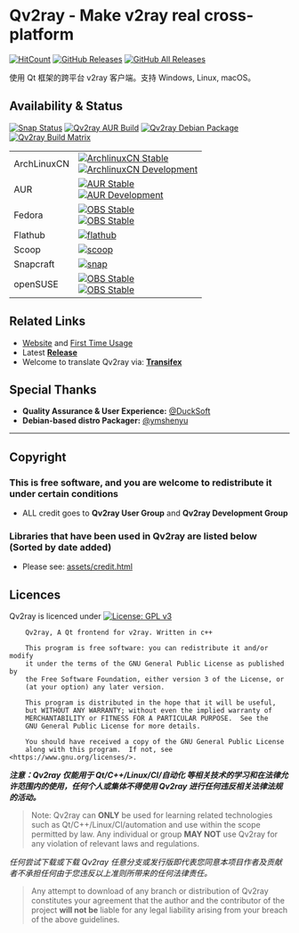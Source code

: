 # Qv2ray - Make v2ray real cross-platform

[![HitCount](http://hits.dwyl.io/Qv2ray/Qv2ray.svg)](http://hits.dwyl.io/Qv2ray/Qv2ray)
[![GitHub Releases](https://img.shields.io/github/downloads/Qv2ray/Qv2ray/latest/total?style=flat-square&logo=github)](https://github.com/Qv2ray/Qv2ray/releases)
[![GitHub All Releases](https://img.shields.io/github/downloads/Qv2ray/Qv2ray/total?label=downloads-total&logo=github&style=flat-square)](https://github.com/Qv2ray/Qv2ray/releases)

使用 Qt 框架的跨平台 v2ray 客户端。支持 Windows, Linux, macOS。

## Availability & Status

[![Snap Status](https://img.shields.io/travis/com/Qv2ray/Qv2ray?label=snapcraft-travis&logo=github)](https://travis-ci.com/Qv2ray/Qv2ray)
[![Qv2ray AUR Build](https://github.com/Qv2ray/Qv2ray/workflows/Build%20Qv2ray%20AUR/badge.svg)](https://github.com/Qv2ray/Qv2ray/actions?query=workflow%3A%22Build+Qv2ray+AUR%22)
[![Qv2ray Debian Package](https://github.com/Qv2ray/Qv2ray/workflows/Qv2ray%20build%20debian%20package/badge.svg)](https://github.com/Qv2ray/Qv2ray/actions?query=workflow%3A%22Qv2ray+build+debian+package%22)
[![Qv2ray Build Matrix](https://github.com/Qv2ray/Qv2ray/workflows/Qv2ray%20build%20matrix%20-%20cmake/badge.svg)](https://github.com/Qv2ray/Qv2ray/actions?query=workflow%3A%22Qv2ray+build+matrix+-+cmake%22)


<table>
 <tr>
  <td>ArchLinuxCN</td>
  <td>
   <a href="https://build.archlinuxcn.org/packages/#/qv2ray">
    <img alt="ArchlinuxCN Stable" src="https://img.shields.io/badge/dynamic/json?label=archlinuxcn-stable&query=%24.latest.pkgver&url=https%3A%2F%2Fbuild.archlinuxcn.org%2Fapi%2Fpackages%2Fqv2ray" />
   </a><br />

   <a href="https://build.archlinuxcn.org/packages/#/qv2ray-dev-git">
    <img alt="ArchlinuxCN Development" src="https://img.shields.io/badge/dynamic/json?label=archlinuxcn-dev-git&query=%24.latest.pkgver&url=https%3A%2F%2Fbuild.archlinuxcn.org%2Fapi%2Fpackages%2Fqv2ray-dev-git" />
   </a>
  </td>
 </tr>

 <tr>
 <td>AUR</td>
 <td>
   <a href="https://aur.archlinux.org/packages/qv2ray">
    <img alt="AUR Stable" src="https://img.shields.io/aur/version/qv2ray?label=aur-stable&style=flat-square" />
   </a><br/>

   <a href="https://aur.archlinux.org/packages/qv2ray-dev-git">
    <img alt="AUR Development" src="https://img.shields.io/aur/version/qv2ray-dev-git?label=aur-development&style=flat-square" /></a>
 </td>
 </tr>

 <tr>
  <td>Fedora</td>
  <td>
   <a href="https://build.opensuse.org/package/show/home:zzndb:Qv2ray/Qv2ray">
    <img alt="OBS Stable" src="https://img.shields.io/badge/Fedora--OBS-stable-blue" />
   </a><br/>
   <a href="https://build.opensuse.org/package/show/home:zzndb:Qv2ray/Qv2ray-preview">
    <img alt="OBS Stable" src="https://img.shields.io/badge/Fedora--OBS-preview-blue" />
   </a>
  </td>
 </tr>


 <tr>
  <td>Flathub</td>
  <td><a href="https://flathub.org/apps/details/com.github.Qv2ray"><img alt="flathub" src="https://img.shields.io/badge/flathub-available-success?style=flat-square" /></a></td>
 </tr>

 <tr>
  <td>Scoop</td>
  <td><a href="https://github.com/lukesampson/scoop-extras/blob/master/bucket/qv2ray.json"><img alt="scoop" src="https://img.shields.io/badge/scoop--extras-available-blue" /></a></td>
 </tr>

 <tr>
  <td>Snapcraft</td>
  <td>
   <a href="https://snapcraft.io/qv2ray/"><img alt="snap" src="https://snapcraft.io/qv2ray/badge.svg" /></a>
  </td>
 </tr>

 <tr>
  <td>openSUSE</td>
  <td>
   <a href="https://build.opensuse.org/package/show/home:zzndb/Qv2ray">
    <img alt="OBS Stable" src="https://img.shields.io/badge/openSUSE--OBS-stable-blue" />
   </a><br/>
   <a href="https://build.opensuse.org/package/show/home:zzndb/Qv2ray-preview">
    <img alt="OBS Stable" src="https://img.shields.io/badge/openSUSE--OBS-preview-blue" />
   </a>
  </td>
 </tr>
</table>

## Related Links
 - [Website](https://qv2ray.github.io/en/) and [First Time Usage](https://qv2ray.github.io/en/getting-started/)
 - Latest **[Release](https://github.com/Qv2ray/Qv2ray/releases/latest)**
 - Welcome to translate Qv2ray via: **[Transifex](https://www.transifex.com/qv2ray/qv2ray)**

## Special Thanks
- **Quality Assurance & User Experience:** [@DuckSoft](https://github.com/DuckSoft/)
- **Debian-based distro Packager:** [@ymshenyu](https://github.com/ymshenyu)

-------------------------------

## Copyright
### This is free software, and you are welcome to redistribute it under certain conditions
- ALL credit goes to **Qv2ray User Group** and **Qv2ray Development Group**

### Libraries that have been used in Qv2ray are listed below (Sorted by date added)
- Please see: [assets/credit.html](assets/credit.html)

## Licences

Qv2ray is licenced under [![License: GPL v3](https://img.shields.io/badge/License-GPL%20v3-blue.svg)](https://www.gnu.org/licenses/gpl-3.0) 

```
    Qv2ray, A Qt frontend for v2ray. Written in c++

    This program is free software: you can redistribute it and/or modify
    it under the terms of the GNU General Public License as published by
    the Free Software Foundation, either version 3 of the License, or
    (at your option) any later version.

    This program is distributed in the hope that it will be useful,
    but WITHOUT ANY WARRANTY; without even the implied warranty of
    MERCHANTABILITY or FITNESS FOR A PARTICULAR PURPOSE.  See the
    GNU General Public License for more details.

    You should have received a copy of the GNU General Public License
    along with this program.  If not, see <https://www.gnu.org/licenses/>.
```

***注意：Qv2ray 仅能用于 Qt/C++/Linux/CI/自动化 等相关技术的学习和在法律允许范围内的使用，任何个人或集体不得使用 Qv2ray 进行任何违反相关法律法规的活动。***

> Note: Qv2ray can **ONLY** be used for learning related technologies such as Qt/C++/Linux/CI/automation and use within the scope permitted by law. Any individual or group **MAY NOT** use Qv2ray for any violation of relevant laws and regulations.

*任何尝试下载或下载 Qv2ray 任意分支或发行版即代表您同意本项目作者及贡献者不承担任何由于您违反以上准则所带来的任何法律责任。*

> Any attempt to download of any branch or distribution of Qv2ray constitutes your agreement that the author and the contributor of the project **will not be** liable for any legal liability arising from your breach of the above guidelines.
